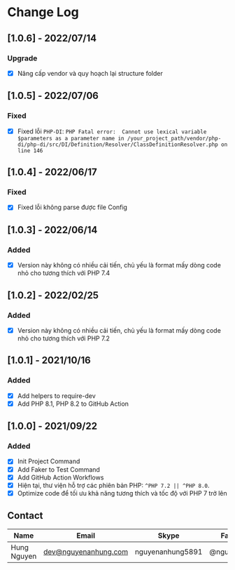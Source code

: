 # Change Log

## [1.0.6] - 2022/07/14

### Upgrade

- [x] Nâng cấp vendor và quy hoạch lại structure folder

## [1.0.5] - 2022/07/06

### Fixed

- [x] Fixed lỗi `PHP-DI`: `PHP Fatal error:  Cannot use lexical variable $parameters as a parameter name in /your_project_path/vendor/php-di/php-di/src/DI/Definition/Resolver/ClassDefinitionResolver.php on line 146`

## [1.0.4] - 2022/06/17

### Fixed

- [x] Fixed lỗi không parse được file Config

## [1.0.3] - 2022/06/14

### Added

- [x] Version này không có nhiều cải tiến, chủ yếu là format mấy dòng code nhỏ cho tương thích với PHP 7.4

## [1.0.2] - 2022/02/25

### Added

- [x] Version này không có nhiều cải tiến, chủ yếu là format mấy dòng code nhỏ cho tương thích với PHP 7.2

## [1.0.1] - 2021/10/16

### Added

- [x] Add helpers to require-dev
- [x] Add PHP 8.1, PHP 8.2 to GitHub Action

## [1.0.0] - 2021/09/22

### Added

- [x] Init Project Command
- [x] Add Faker to Test Command
- [x] Add GitHub Action Workflows
- [x] Hiện tại, thư viện hỗ trợ các phiên bản PHP: `^PHP 7.2 || ^PHP 8.0`.
- [x] Optimize code để tối ưu khả năng tương thích và tốc độ với PHP 7 trở lên

## Contact

| Name        | Email                | Skype            | Facebook      |
|-------------|----------------------|------------------|---------------|
| Hung Nguyen | dev@nguyenanhung.com | nguyenanhung5891 | @nguyenanhung |
